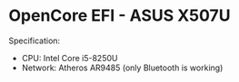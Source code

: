 # OpenCore EFI - ASUS X507U

Specification:
- CPU: Intel Core i5-8250U
- Network: Atheros AR9485 (only Bluetooth is working)

